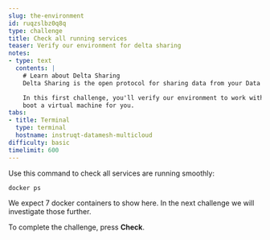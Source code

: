 ```yaml
---
slug: the-environment
id: ruqzslbz0q8q
type: challenge
title: Check all running services
teaser: Verify our environment for delta sharing
notes:
- type: text
  contents: |
    # Learn about Delta Sharing
    Delta Sharing is the open protocol for sharing data from your Data Mesh!

    In this first challenge, you'll verify our environment to work with. Please wait while we
    boot a virtual machine for you.
tabs:
- title: Terminal
  type: terminal
  hostname: instruqt-datamesh-multicloud
difficulty: basic
timelimit: 600
---
```

Use this command to check all services are running smoothly:

```
docker ps
```

We expect 7 docker containers to show here.
In the next challenge we will investigate those further.

To complete the
challenge, press **Check**.
